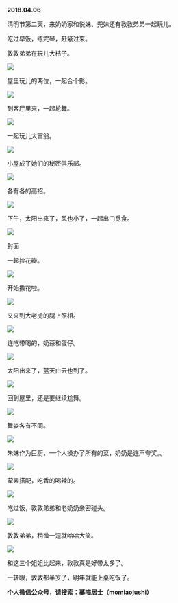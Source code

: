 
          
            
**2018.04.06**

清明节第二天，来奶奶家和悦妹、兜妹还有敦敦弟弟一起玩儿。

吃过早饭，练完琴，赶紧过来。

敦敦弟弟在玩儿大桔子。




![](img/51001-291d583f59dd3eed.jpg)




屋里玩儿的两位，一起合个影。




![](img/51001-1eeb49f5b6e1e28a.jpg)




到客厅里来，一起尬舞。




![](img/51001-869d0a8c96d59186.jpg)




一起玩儿大富翁。




![](img/51001-b64a9bcbe4527e7c.jpg)




小屋成了她们的秘密俱乐部。




![](img/51001-c093fc9eef8461be.jpg)




各有各的高招。




![](img/51001-551174e5a6d6f5f5.jpg)




下午，太阳出来了，风也小了，一起出门觅食。




![](img/51001-16124bd4f2a60f0f.jpg)

封面


一起捡花瓣。




![](img/51001-e918a1c2c0b9b2ff.jpg)




开始撒花啦。




![](img/51001-17bd6836d24bc3f2.jpg)




又来到大老虎的腿上照相。




![](img/51001-914df6804abe6be3.jpg)




连吃带喝的，奶茶和蛋仔。




![](img/51001-a823276da93809c0.jpg)




太阳出来了，蓝天白云也到了。




![](img/51001-b1d17858ebfe5381.jpg)




回到屋里，还是要继续尬舞。




![](img/51001-f71675badcb8e735.jpg)




舞姿各有不同。




![](img/51001-2280f67018c6edb4.jpg)




朱妹作为巨厨，一个人操办了所有的菜，奶奶是连声夸奖。。




![](img/51001-260b114a4d1f60a8.jpg)




荤素搭配，吃香的喝辣的。




![](img/51001-7fd3804ea2b3c488.jpg)




吃过饭，敦敦弟弟和老奶奶亲密碰头。




![](img/51001-b1ac4bc5734dc50a.jpg)




敦敦弟弟，稍微一逗就哈哈大笑。




![](img/51001-6fd4f5795db34ade.jpg)




和这三个姐姐比起来，敦敦真是好带太多了。

一转眼，敦敦都半岁了，明年就能上桌吃饭了。


**个人微信公众号，请搜索：摹喵居士（momiaojushi）**

          
        